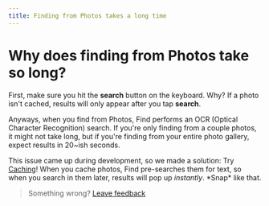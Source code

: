 ```yaml
---
title: Finding from Photos takes a long time
---
```


# Why does finding from Photos take so long?
First, make sure you hit the **search** button on the keyboard. Why? If a photo isn't cached, results will only appear after you tap **search**.

Anyways, when you find from Photos, Find performs an OCR (Optical Character Recognition) search. If you're only finding from a couple photos, it might not take long, but if you're finding from your entire photo gallery, expect results in 20~ish seconds.

This issue came up during development, so we made a solution: Try [Caching](/Photos-WhatIsTheCache.md)! When you cache photos, Find pre-searches them for text, so when you search in them later, results will pop up _instantly_. \*Snap\* like that.

> Something wrong? [Leave feedback](https://forms.gle/agdyoB9PFfnv8cU1A/)
